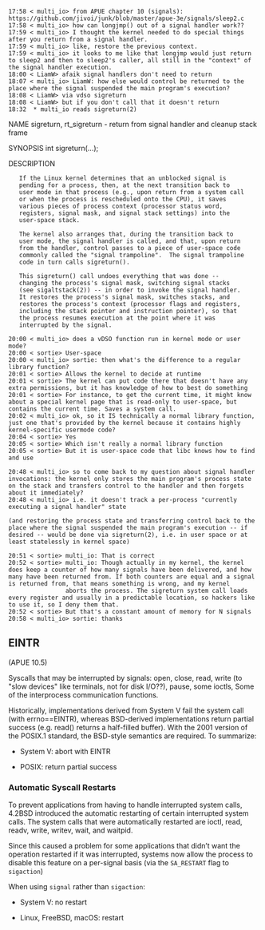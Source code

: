 ```
17:58 < multi_io> from APUE chapter 10 (signals): https://github.com/jivoi/junk/blob/master/apue-3e/signals/sleep2.c
17:58 < multi_io> how can longjmp() out of a signal handler work??
17:59 < multi_io> I thought the kernel needed to do special things after you return from a signal handler.
17:59 < multi_io> like, restore the previous context.
17:59 < multi_io> it looks to me like that longjmp would just return to sleep2 and then to sleep2's caller, all still in the "context" of the signal handler execution.
18:00 < LiamW> afaik signal handlers don't need to return
18:07 < multi_io> LiamW: how else would control be returned to the place where the signal suspended the main program's execution?
18:08 < LiamW> via vdso sigreturn
18:08 < LiamW> but if you don't call that it doesn't return
18:32  * multi_io reads sigreturn(2)
```



NAME
       sigreturn, rt_sigreturn - return from signal handler and cleanup stack frame

SYNOPSIS
       int sigreturn(...);

DESCRIPTION

       If the Linux kernel determines that an unblocked signal is
       pending for a process, then, at the next transition back to
       user mode in that process (e.g., upon return from a system call
       or when the process is rescheduled onto the CPU), it saves
       various pieces of process context (processor status word,
       registers, signal mask, and signal stack settings) into the
       user-space stack.

       The kernel also arranges that, during the transition back to
       user mode, the signal handler is called, and that, upon return
       from the handler, control passes to a piece of user-space code
       commonly called the "signal trampoline".  The signal trampoline
       code in turn calls sigreturn().

       This sigreturn() call undoes everything that was done --
       changing the process's signal mask, switching signal stacks
       (see sigaltstack(2)) -- in order to invoke the signal handler.
       It restores the process's signal mask, switches stacks, and
       restores the process's context (processor flags and registers,
       including the stack pointer and instruction pointer), so that
       the process resumes execution at the point where it was
       interrupted by the signal.



```
20:00 < multi_io> does a vDSO function run in kernel mode or user mode?
20:00 < sortie> User-space
20:00 < multi_io> sortie: then what's the difference to a regular library function?
20:01 < sortie> Allows the kernel to decide at runtime
20:01 < sortie> The kernel can put code there that doesn't have any extra permissions, but it has knowledge of how to best do something
20:01 < sortie> For instance, to get the current time, it might know about a special kernel page that is read-only to user-space, but contains the current time. Saves a system call.
20:02 < multi_io> ok, so it IS technically a normal library function, just one that's provided by the kernel because it contains highly kernel-specific usermode code?
20:04 < sortie> Yes
20:05 < sortie> Which isn't really a normal library function
20:05 < sortie> But it is user-space code that libc knows how to find and use

20:48 < multi_io> so to come back to my question about signal handler invocations: the kernel only stores the main program's process state on the stack and transfers control to the handler and then forgets about it immediately?
20:48 < multi_io> i.e. it doesn't track a per-process "currently executing a signal handler" state

(and restoring the process state and transferring control back to the
place where the signal suspended the main program's execution -- if
desired -- would be done via sigreturn(2), i.e. in user space or at
least statelessly in kernel space)

20:51 < sortie> multi_io: That is correct
20:52 < sortie> multi_io: Though actually in my kernel, the kernel does keep a counter of how many signals have been delivered, and how many have been returned from. If both counters are equal and a signal is returned from, that means something is wrong, and my kernel
                aborts the process. The sigreturn system call loads every register and usually in a predictable location, so hackers like to use it, so I deny them that.
20:52 < sortie> But that's a constant amount of memory for N signals
20:58 < multi_io> sortie: thanks
```



## EINTR

(APUE 10.5)

Syscalls that may be interrupted by signals: open, close, read, write
(to "slow devices" like terminals, not for disk I/O??), pause, some
ioctls, Some of the interprocess communication functions.

Historically, implementations derived from System V fail the system
call (with errno==EINTR), whereas BSD-derived implementations return
partial success (e.g. read() returns a half-filled buffer). With the
2001 version of the POSIX.1 standard, the BSD-style semantics are
required. To summarize:

- System V: abort with EINTR

- POSIX: return partial success


### Automatic Syscall Restarts

To prevent applications from having to handle interrupted system
calls, 4.2BSD introduced the automatic restarting of certain
interrupted system calls. The system calls that were automatically
restarted are ioctl, read, readv, write, writev, wait, and waitpid.

Since this caused a problem for some applications that didn’t want the
operation restarted if it was interrupted, systems now allow the
process to disable this feature on a per-signal basis (via the
`SA_RESTART` flag to `sigaction`)

When using `signal` rather than `sigaction`:

- System V: no restart

- Linux, FreeBSD, macOS: restart
